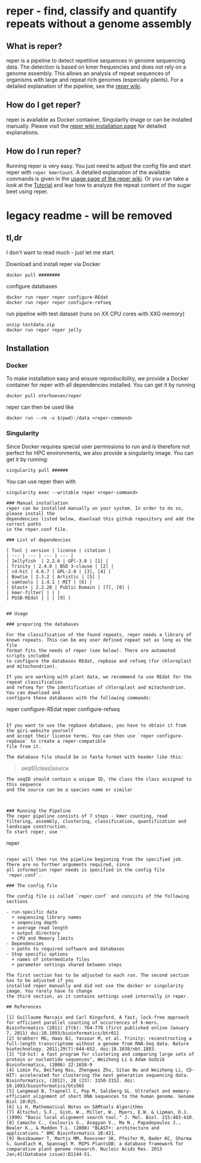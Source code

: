 # reper - find, classify and quantify repeats without a genome assembly


## What is reper?
reper is a pipeline to detect repetitive sequences in genome sequencing data.
The detection is based on kmer frequencies and does not rely on a genome assembly.
This allows an analysis of repeat sequences of organisms with large and repeat rich
genomes (especially plants). For a detailed explanation of the pipeline, see the [reper wiki](https://github.com/nterhoeven/reper/wiki/How-does-reper-work%3F).


## How do I get reper?
reper is available as Docker container, Singularity image or can be installed manually.
Please visit the [reper wiki installation page](https://github.com/nterhoeven/reper/wiki/Installation) for detailed explanations.

## How do I run reper?
Running reper is very easy. You just need to adjust the config file and start reper with `reper kmerCount`.
A detailed explanation of the available commands is given in the [usage page of the reper wiki](https://github.com/nterhoeven/reper/wiki/Using-reper).
Or you can take a look at the [Tutorial](https://github.com/nterhoeven/reper/wiki/Tutorial) and lear how to analyze the
repeat content of the sugar beet using reper.









# legacy readme - will be removed

## tl,dr
I don't want to read much - just let me start.

Download and install reper via Docker

```
docker pull ########
```

configure databases

```
docker run reper reper configure-REdat
docker run reper reper configure-refseq
```

run pipeline with test dataset (runs on XX CPU cores with XXG memory)

```
unzip testdata.zip
docker run reper reper jelly
```



## Installation

### Docker
To make installation easy and ensure reproducibility, we provide a Docker container
for reper with all dependencies installed. You can get it by running

```
docker pull nterhoeven/reper
```
reper can then be used like

```
docker run --rm -v $(pwd):/data <reper-command>
```

### Singularity
Since Docker requires special user permissions to run and is therefore not perfect for
HPC environments, we also provide a singularity image. You can get it by running:

```
singularity pull ######
```
You can use reper then with
```
singularity exec --writable reper <reper-command>

### Manual installation
reper can be installed manually on your system. In order to do so, please install the
dependencies listed below, download this github repository and add the correct paths
in the reper.conf file.

### List of dependencies

| Tool | version | license | citation |
| --- | --- | --- | --- |
| Jellyfish  | 2.2.6 | GPl-3.0 | [1] |
| Trinity | 2.4.0 | BSD 3-clause | [2] |
| cd-hit | 4.6.7 | GPL-2.0 | [3], [4] |
| Bowtie | 2.3.2 | Artistic | [5] |
| samtools | 1.4.1 | MIT | [6] |
| blast+ | 2.2.28 | Public Domain | [7], [8] |
| kmer-filter| | | |
| PGSB-REdat | | | [9] |


## Usage

### preparing the databases

For the classification of the found repeats, reper needs a library of
known repeats. This can be any user defined repeat set as long as the file
format fits the needs of reper (see below). There are automated scripts included
to configure the databases REdat, repbase and refseq (for chloroplast and mitochondrion).

If you are working with plant data, we recommend to use REdat for the repeat classification
and refseq for the identification of chloroplast and mitochondrion. You can download and
configure these databases with the following commands:

```
reper configure-REdat
reper configure-refseq
```

If you want to use the repbase database, you have to obtain it from the giri-website yourself
and accept their license terms. You can then use `reper configure-repbase` to create a reper-compatible
file from it.

The database file should be in fasta format with header like this:
```
>seqID|class|source
```
The seqID should contain a unique ID, the class the class assigned to this sequence
and the source can be a species name or similar



### Running the Pipeline
The reper pipeline consists of 7 steps - kmer counting, read filtering, assembly, clustering, classification, quantification and landscape construction.
To start reper, use

```
reper <jobname>
```

reper will then run the pipeline beginning from the specified job. There are no further arguments required, since
all information reper needs is specified in the config file `reper.conf`.

### The config file

The config file is called `reper.conf` and consists of the following sections

- run-specific data
  + sequencing library names
  + seqencing depth
  + average read length
  + output directory
  + CPU and Memory limits
- Dependencies
  + paths to required software and databases
- Step specific options
  + names of intermediate files
  + parameter settings shared between steps

The first section has to be adjusted to each run. The second section has to be adjusted if you
installed reper manually and did not use the docker or singularity image. You rarely have to change
the third section, as it contains settings used internally in reper.

## References

[1] Guillaume Marcais and Carl Kingsford, A fast, lock-free approach for efficient parallel counting of occurrences of k-mers. Bioinformatics (2011) 27(6): 764-770 (first published online January 7, 2011) doi:10.1093/bioinformatics/btr011
[2] Grabherr MG, Haas BJ, Yassour M, et al. Trinity: reconstructing a full-length transcriptome without a genome from RNA-Seq data. Nature biotechnology. 2011;29(7):644-652. doi:10.1038/nbt.1883.
[3] "Cd-hit: a fast program for clustering and comparing large sets of protein or nucleotide sequences", Weizhong Li & Adam Godzik Bioinformatics, (2006) 22:1658-9
[4] Limin Fu, Beifang Niu, Zhengwei Zhu, Sitao Wu and Weizhong Li, CD-HIT: accelerated for clustering the next generation sequencing data. Bioinformatics, (2012), 28 (23): 3150-3152. doi: 10.1093/bioinformatics/bts565
[5] Langmead B, Trapnell C, Pop M, Salzberg SL. Ultrafast and memory-efficient alignment of short DNA sequences to the human genome. Genome Biol 10:R25.
[6] Li H, Mathematical Notes on SAMtools Algorithms
[7] Altschul, S.F., Gish, W., Miller, W., Myers, E.W. & Lipman, D.J. (1990) "Basic local alignment search tool." J. Mol. Biol. 215:403-410.
[8] Camacho C., Coulouris G., Avagyan V., Ma N., Papadopoulos J., Bealer K., & Madden T.L. (2008) "BLAST+: architecture and applications." BMC Bioinformatics 10:421.
[9] Nussbaumer T, Martis MM, Roessner SK, Pfeifer M, Bader KC, Sharma S, Gundlach H, Spannagl M. MIPS PlantsDB: a database framework for comparative plant genome research. Nucleic Acids Res. 2013 Jan;41(Database issue):D1144-51.